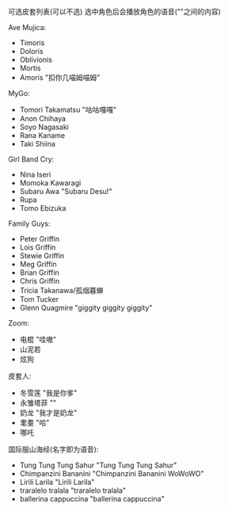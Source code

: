 可选皮套列表(可以不选)
选中角色后会播放角色的语音(""之间的内容)

Ave Mujica:
- Timoris
- Doloris 
- Oblivionis
- Mortis
- Amoris "扣你几喵姆喵姆"

MyGo:
- Tomori Takamatsu "咕咕嘎嘎"
- Anon Chihaya 
- Soyo Nagasaki
- Rana Kaname
- Taki Shiina

Girl Band Cry:
- Nina Iseri
- Momoka Kawaragi
- Subaru Awa "Subaru Desu!"
- Rupa
- Tomo Ebizuka


Family Guys:
- Peter Griffin
- Lois Griffin
- Stewie Griffin
- Meg Griffin
- Brian Griffin
- Chris Griffin
- Tricia Takanawa/孤烟暮蝉 
- Tom Tucker
- Glenn Quagmire "giggity giggity giggity" 

Zoom:
- 电棍 "哇嗷"
- 山泥若
- 炫狗

皮套人:
- 冬雪莲 "我是你爹"
- 永雏塔菲 ""
- 奶龙 "我才是奶龙"
- 耄耋 "哈"
- 哪吒 

国际服山海经(名字即为语音):
- Tung Tung Tung Sahur "Tung Tung Tung Sahur"
- Chimpanzini Bananini "Chimpanzini Bananini WoWoWO"
- Lirili Larila "Lirili Larila"
- traralelo tralala "traralelo tralala"
- ballerina cappuccina "ballerina cappuccina"








